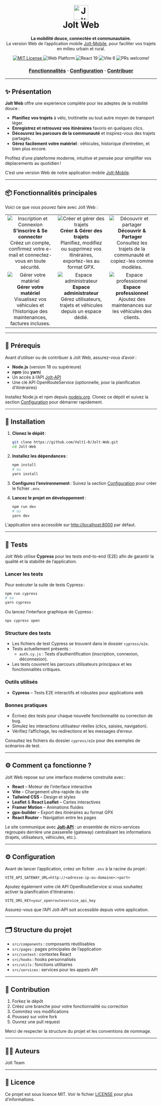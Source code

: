<h1 align="center">
<img src="https://img.icons8.com/color/96/000000/electric-scooter.png" width="48" alt="Jolt Logo"/>
<br>
Jolt Web
</h1>
<p align="center">
<strong>La mobilité douce, connectée et communautaire.</strong><br>
La version Web de l’application mobile <a href="https://github.com/MitryDim/Jolt-Mobile">Jolt-Mobile</a>, pour faciliter vos trajets en milieu urbain et rural.
</p>
<p align="center">
<a href="./LICENSE">
<img src="https://img.shields.io/badge/license-MIT-blue.svg" alt="MIT License" />
</a>
<img src="https://img.shields.io/badge/platform-Web-blue" alt="Web Platform" />
<img src="https://img.shields.io/badge/React-19-61dafb?logo=react&logoColor=white" alt="React 19" />
<img src="https://img.shields.io/badge/Vite-6-646CFF?logo=Vite&logoColor=white" alt="Vite 6" />
<img src="https://img.shields.io/badge/PRs-welcome-brightgreen.svg" alt="PRs welcome!" />
</p>
<h3 align="center">
    <a href="#-fonctionnalités-principales">Fonctionnalités</a>
    <span> · </span>
    <a href="#️-configuration">Configuration</a>
    <span> · </span>
    <a href="#-contribution">Contribuer</a>
</h3>

---

## ✨ Présentation

**Jolt Web** offre une expérience complète pour les adeptes de la mobilité douce :

- **Planifiez vos trajets** à vélo, trottinette ou tout autre moyen de transport léger.
- **Enregistrez et retrouvez vos itinéraires** favoris en quelques clics.
- **Découvrez les parcours de la communauté** et inspirez-vous des trajets partagés.
- **Gérez facilement votre matériel** : véhicules, historique d’entretien, et bien plus encore.

Profitez d’une plateforme moderne, intuitive et pensée pour simplifier vos déplacements au quotidien !

C’est une version Web de notre application mobile [Jolt-Mobile](https://github.com/MitryDim/Jolt-Mobile).

---

## 📦 Fonctionnalités principales

Voici ce que vous pouvez faire avec Jolt Web :

<div align="center">

<table>
    <tr>
        <td align="center" valign="top" width="220">
            <img src="https://img.icons8.com/fluency/48/000000/add-user-group-man-man.png" alt="Inscription et Connexion"/><br>
            <b>S’inscrire & Se connecter</b><br>
            Créez un compte, confirmez votre e-mail et connectez-vous en toute sécurité.
        </td>
        <td align="center" valign="top" width="220">
            <img src="https://img.icons8.com/fluency/48/000000/route.png" alt="Créer et gérer des trajets"/><br>
            <b>Créer & Gérer des trajets</b><br>
            Planifiez, modifiez ou supprimez vos itinéraires, exportez-les au format GPX.
        </td>
        <td align="center" valign="top" width="220">
            <img src="https://img.icons8.com/fluency/48/000000/share.png" alt="Découvrir et partager"/><br>
            <b>Découvrir & Partager</b><br>
            Consultez les trajets de la communauté et copiez-les comme modèles.
        </td>
    </tr>
    <tr>
        <td align="center" valign="top" width="220">
            <img src="https://img.icons8.com/fluency/48/000000/scooter.png" alt="Gérer votre matériel"/><br>
            <b>Gérer votre matériel</b><br>
            Visualisez vos véhicules et l’historique des maintenances, factures incluses.
        </td>
        <td align="center" valign="top" width="220">
            <img src="https://img.icons8.com/fluency/48/000000/admin-settings-male.png" alt="Espace administrateur"/><br>
            <b>Espace administrateur</b><br>
            Gérez utilisateurs, trajets et véhicules depuis un espace dédié.
        </td>
        <td align="center" valign="top" width="220">
            <img src="https://img.icons8.com/fluency/48/000000/maintenance.png" alt="Espace professionnel"/><br>
            <b>Espace professionnel</b><br>
            Ajoutez des maintenances sur les véhicules des clients.
        </td>
    </tr>
</table>

</div>

---

## 📝 Prérequis

Avant d’utiliser ou de contribuer à Jolt Web, assurez-vous d’avoir :

- **Node.js** (version 18 ou supérieure)
- **npm** (ou **yarn**)
- Un accès à l’API [Jolt-API](https://github.com/Valt1-0/Jolt-API)
- Une clé API OpenRouteService (optionnelle, pour la planification d’itinéraires)

Installez Node.js et npm depuis [nodejs.org](https://nodejs.org/).
Clonez ce dépôt et suivez la section [Configuration](#-configuration) pour démarrer rapidement.

---

## 🚀 Installation

1. **Clonez le dépôt** :

   ```bash
   git clone https://github.com/Valt1-0/Jolt-Web.git
   cd Jolt-Web
   ```

2. **Installez les dépendances** :

   ```bash
   npm install
   # ou
   yarn install
   ```

3. **Configurez l’environnement** :
Suivez la section [Configuration](#️-configuration) pour créer le fichier `.env`.

4. **Lancez le projet en développement** :
   ```bash
   npm run dev
   # ou
   yarn dev
   ```

L’application sera accessible sur [http://localhost:8000](http://localhost:8000) par défaut.

---

## 🧪 Tests

Jolt Web utilise **Cypress** pour les tests end-to-end (E2E) afin de garantir la qualité et la stabilité de l’application.

### Lancer les tests

Pour exécuter la suite de tests Cypress :

```bash
npm run cypress
# ou
yarn cypress
```

Ou lancez l’interface graphique de Cypress :

```bash
npx cypress open
```

### Structure des tests

- Les fichiers de test Cypress se trouvent dans le dossier `cypress/e2e`.
- Tests actuellement présents :
    - `auth.cy.js` : Tests d’authentification (inscription, connexion, déconnexion).
- Les tests couvrent les parcours utilisateurs principaux et les fonctionnalités critiques.

### Outils utilisés

- **Cypress** – Tests E2E interactifs et robustes pour applications web

### Bonnes pratiques

- Écrivez des tests pour chaque nouvelle fonctionnalité ou correction de bug.
- Simulez les interactions utilisateur réelles (clics, saisies, navigation).
- Vérifiez l’affichage, les redirections et les messages d’erreur.

Consultez les fichiers du dossier `cypress/e2e` pour des exemples de scénarios de test.

---

## ⚙️ Comment ça fonctionne ?

Jolt Web repose sur une interface moderne construite avec :

- **React** – Moteur de l’interface interactive
- **Vite** – Chargement ultra-rapide du site
- **Tailwind CSS** – Design et styles
- **Leaflet** & **React Leaflet** – Cartes interactives
- **Framer Motion** – Animations fluides
- **gpx-builder** – Export des itinéraires au format GPX
- **React Router** – Navigation entre les pages

Le site communique avec **[Jolt-API](https://github.com/Valt1-0/Jolt-API)** : un ensemble de micro-services regroupés derrière une passerelle (gateway) centralisant les informations (trajets, utilisateurs, véhicules, etc.).

---

## ⚙️ Configuration

Avant de lancer l’application, créez un fichier `.env` à la racine du projet :

```env
VITE_API_GATEWAY_URL=http://<adresse-ip-ou-domaine>:<port>
```

Ajoutez également votre clé API OpenRouteService si vous souhaitez activer la planification d’itinéraires :

```env
VITE_ORS_KEY=your_openrouteservice_api_key
```

Assurez-vous que l’API Jolt-API soit accessible depuis votre application.

---

## 🗂 Structure du projet

- `src/components` : composants réutilisables
- `src/pages` : pages principales de l’application
- `src/context` : contextes React
- `src/hooks` : hooks personnalisés
- `src/utils` : fonctions utilitaires
- `src/services` : services pour les appels API

---

## 🤝 Contribution

1. Forkez le dépôt
2. Créez une branche pour votre fonctionnalité ou correction
3. Commitez vos modifications
4. Poussez sur votre fork
5. Ouvrez une pull request

Merci de respecter la structure du projet et les conventions de nommage.

---

## 👨‍💻 Auteurs

Jolt Team

---

## 📄 Licence

Ce projet est sous licence MIT. Voir le fichier [LICENSE](./LICENSE) pour plus d’informations.
